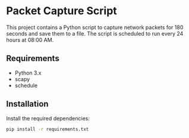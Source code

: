 # Packet Capture Script

This project contains a Python script to capture network packets for 180 seconds and save them to a file. The script is scheduled to run every 24 hours at 08:00 AM.

## Requirements

- Python 3.x
- scapy
- schedule

## Installation

Install the required dependencies:
```sh
pip install -r requirements.txt
